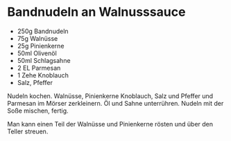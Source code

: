﻿# Bandnudeln an Walnusssauce

- 250g Bandnudeln
- 75g Walnüsse
- 25g Pinienkerne
- 50ml Olivenöl
- 50ml Schlagsahne
- 2 EL Parmesan
- 1 Zehe Knoblauch
- Salz, Pfeffer

Nudeln kochen.
Walnüsse, Pinienkerne Knoblauch, Salz und Pfeffer und Parmesan im Mörser zerkleinern.
Öl und Sahne unterrühren.
Nudeln mit der Soße mischen, fertig.

Man kann einen Teil der Walnüsse und Pinienkerne rösten und über den Teller streuen.
